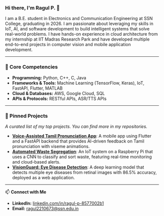 ### Hi there, I'm Ragul P. 👋

I am a B.E. student in Electronics and Communication Engineering at SSN College, graduating in 2026. I am passionate about leveraging my skills in IoT, AI, and software development to build intelligent systems that solve real-world problems. I have hands-on experience in cloud architecture from my internship at IIT Madras Research Park and have developed multiple end-to-end projects in computer vision and mobile application development.

---

### 🔧 Core Competencies

- **Programming:** Python, C++, C, Java
- **Frameworks & Tools:** Machine Learning (TensorFlow, Keras), IoT, FastAPI, Flutter, MATLAB
- **Cloud & Databases:** AWS, Google Cloud, SQL
- **APIs & Protocols:** RESTful APIs, ASR/TTS APIs

---

### 🚀 Pinned Projects

*A curated list of my top projects. You can find more in my repositories.*

- **[Voice-Assisted Tamil Pronunciation App](https://github.com/ragul2210673/tamil-pronunciation-app)**: A mobile app using Flutter and a FastAPI backend that provides AI-driven feedback on Tamil pronunciation with viseme animations.
- **[Automated Waste Segregation](https://github.com/ragul2210673/iot-ai-waste-management)**: An IoT system on a Raspberry Pi that uses a CNN to classify and sort waste, featuring real-time monitoring and cloud-based alerts.
- **[VisionGuard: Eye Disease Detection](https://github.com/ragul2210673/VisionGuard-Eye-Disease-Detection)**: A deep learning model that detects multiple eye diseases from retinal images with 86.5% accuracy, deployed as a web application.

---

📫 **Connect with Me**

- **LinkedIn:** [linkedin.com/in/ragul-p-8577002b1](https://www.linkedin.com/in/ragul-p-8577002b1)
- **Email:** [ragul2210673@ssn.edu.in](mailto:ragul2210673@ssn.edu.in)

